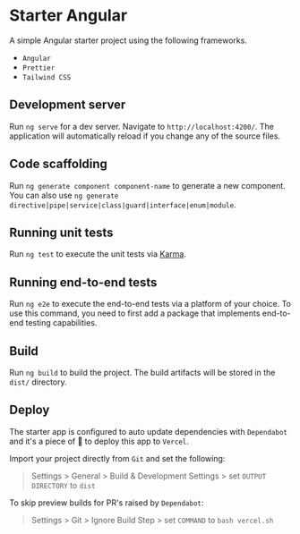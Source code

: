 # Starter Angular

A simple Angular starter project using the following frameworks.

- `Angular`
- `Prettier`
- `Tailwind CSS`

## Development server

Run `ng serve` for a dev server. Navigate to `http://localhost:4200/`. The application will automatically reload if you change any of the source files.

## Code scaffolding

Run `ng generate component component-name` to generate a new component. You can also use `ng generate directive|pipe|service|class|guard|interface|enum|module`.

## Running unit tests

Run `ng test` to execute the unit tests via [Karma](https://karma-runner.github.io).

## Running end-to-end tests

Run `ng e2e` to execute the end-to-end tests via a platform of your choice. To use this command, you need to first add a package that implements end-to-end testing capabilities.

## Build

Run `ng build` to build the project. The build artifacts will be stored in the `dist/` directory.

## Deploy

The starter app is configured to auto update dependencies with `Dependabot` and it's a piece of :cake: to deploy this app to `Vercel`.

Import your project directly from `Git` and set the following:

> Settings > General > Build & Development Settings > set `OUTPUT DIRECTORY` to `dist`

To skip preview builds for PR's raised by `Dependabot`:

> Settings > Git > Ignore Build Step > set `COMMAND` to `bash vercel.sh`
